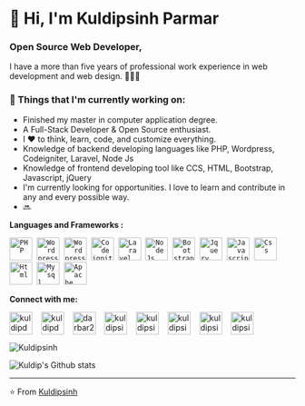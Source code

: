 # 🙋 Hi, I'm Kuldipsinh Parmar

### Open Source Web Developer, 

I have a more than five years of professional work experience in web development and web design. 👨🏻‍💻 

### 💼  Things that I'm currently working on: 
* Finished my master in computer application degree.
* A Full-Stack Developer & Open Source enthusiast.
* I ❤️ to think, learn, code, and customize everything.
* Knowledge of backend developing languages like PHP, Wordpress, Codeigniter, Laravel, Node Js
* Knowledge of frontend developing tool like CCS, HTML, Bootstrap, Javascript, jQuery
* I'm currently looking for opportunities. I love to learn and contribute in any and every possible way.
* 🔜

 
 **Languages and Frameworks :**
<p align="left">
  <code><img title="PHP" src="https://cdn4.iconfinder.com/data/icons/logos-3/568/php-logo-512.png" alt="PHP" width="40" height="40"/></code>&nbsp;
  <code><img title="Wordpress" src="https://cdn4.iconfinder.com/data/icons/iconsimple-logotypes/512/wordpress-512.png" alt="Wordpress" width="40" height="40" /></code>&nbsp;
 <code><img title="Woocommerce" src="https://cdn.jsdelivr.net/gh/devicons/devicon/icons/woocommerce/woocommerce-plain-wordmark.svg" alt="Wordpress" width="40" height="40" /></code>&nbsp; 
  <code><img title="Codeigniter" src="https://cdn.jsdelivr.net/gh/devicons/devicon/icons/codeigniter/codeigniter-plain-wordmark.svg" alt="Codeigniter" width="40" height="40" /></code>&nbsp;
 <code><img title="Laravel" src="https://cdn.jsdelivr.net/gh/devicons/devicon/icons/laravel/laravel-plain.svg" alt="Laravel" width="40" height="40" /></code>&nbsp;
 <code><img title="NodeJs" src="https://cdn.jsdelivr.net/gh/devicons/devicon/icons/nodejs/nodejs-original.svg" alt="Node Js" width="40" height="40" /></code>&nbsp;
 <code><img title="Bootstrap" src="https://cdn.jsdelivr.net/gh/devicons/devicon/icons/bootstrap/bootstrap-plain-wordmark.svg" alt="Bootstrap" width="40" height="40" /></code>&nbsp;
 <code><img title="jQuery" src="https://cdn.jsdelivr.net/gh/devicons/devicon/icons/jquery/jquery-original-wordmark.svg" alt="Jquery" width="40" height="40" /></code>&nbsp;
 <code><img title="Javascript" src="https://cdn4.iconfinder.com/data/icons/scripting-and-programming-languages/512/js-512.png" alt="Javascript" width="40" height="40" /></code>&nbsp;
 <code><img title="CSS" src="https://cdn1.iconfinder.com/data/icons/logotypes/32/badge-css-3-512.png" alt="Css" width="40" height="40" /></code>&nbsp;
 <code><img title="HTML" src="https://cdn3.iconfinder.com/data/icons/picons-social/57/10-html5-512.png" alt="Html" width="40" height="40" /></code>&nbsp;
 <code><img title="Mysql" src="https://cdn.jsdelivr.net/gh/devicons/devicon/icons/mysql/mysql-original-wordmark.svg" alt="Mysql" width="40" height="40" /></code>&nbsp;
 <code><img title="Apache" src="https://cdn.jsdelivr.net/gh/devicons/devicon/icons/apache/apache-plain-wordmark.svg" alt="Apache" width="40" height="40" /></code>&nbsp;
 
 **Connect with me:**
<p align="left">
<a  title="Instagram" href="https://www.instagram.com/kuldipdarbar_/" target="_blank"><img align="center" src="https://cdn2.iconfinder.com/data/icons/social-media-2285/512/1_Instagram_colored_svg_1-512.png" alt="kuldipdarbar_" height="40" width="40" /></a> &nbsp;&nbsp;
<a title="Twitter" href="https://twitter.com/kuldipdarbar23" target="blank"><img align="center" src="https://cdn.jsdelivr.net/gh/devicons/devicon/icons/twitter/twitter-original.svg" alt="kuldipdarbar23" height="40" width="40" /></a> &nbsp;&nbsp;
<a title="Facebook" href="https://www.facebook.com/darbar23" target="blank"><img align="center" src="https://cdn.jsdelivr.net/gh/devicons/devicon/icons/facebook/facebook-original.svg" alt="darbar23" height="40" width="40" /></a> &nbsp;&nbsp;
 <a title="Linkedin" href="https://www.linkedin.com/in/kuldipsinh-parmar-b3116a45" target="blank"><img align="center" src="https://cdn.jsdelivr.net/gh/devicons/devicon/icons/linkedin/linkedin-original.svg" alt="kuldipsinh-parmar-b3116a45" height="40" width="40" /></a> &nbsp;&nbsp;
  <a title="Skype" href="https://join.skype.com/invite/gFXw9wu4etoN" target="blank"><img align="center" src="https://cdn4.iconfinder.com/data/icons/social-media-logos-6/512/41-skype_chat-512.png" alt="kuldipsinh-parmar-b3116a45" height="40" width="40" /></a> &nbsp;&nbsp;
 <a title="Gmail" href="mailto:kuldipdarbar23" target="blank"><img align="center" src="https://cdn3.iconfinder.com/data/icons/logos-brands-3/24/logo_brand_brands_logos_gmail-512.png" alt="kuldipsinh-parmar-b3116a45" height="40" width="40" /></a> &nbsp;&nbsp;
 <a title="Whatsapp" href="https://wa.me/8401002194" target="blank"><img align="center" src="https://cdn2.iconfinder.com/data/icons/social-icons-33/128/WhatsApp-512.png" alt="kuldipsinh-parmar-b3116a45" height="40" width="40" /></a> &nbsp;&nbsp;
 <a title="Github" href="ttps://github.com/darbar23" target="blank"><img align="center" src="https://cdn0.iconfinder.com/data/icons/social-network-9/50/29-512.png" alt="kuldipsinh-parmar-b3116a45" height="40" width="40" /></a> &nbsp;&nbsp;
 
</p>

<img src="https://komarev.com/ghpvc/?username=darbar23" alt="Kuldipsinh" />

![Kuldip's Github stats](https://github-readme-stats.vercel.app/api?username=darbar23&show_icons=true)

---

⭐️ From [Kuldipsinh](https://github.com/darbar23)
